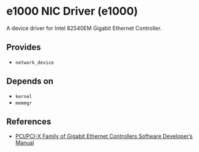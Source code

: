 # e1000 NIC Driver (e1000)
A device driver for Intel 82540EM Gigabit Ethernet Controller.

## Provides
- `network_device`

## Depends on
- `kernel`
- `memmgr`

## References
- [PCI/PCI-X Family of Gigabit Ethernet Controllers Software Developer’s Manual](https://www.intel.com/content/dam/doc/manual/pci-pci-x-family-gbe-controllers-software-dev-manual.pdf)
